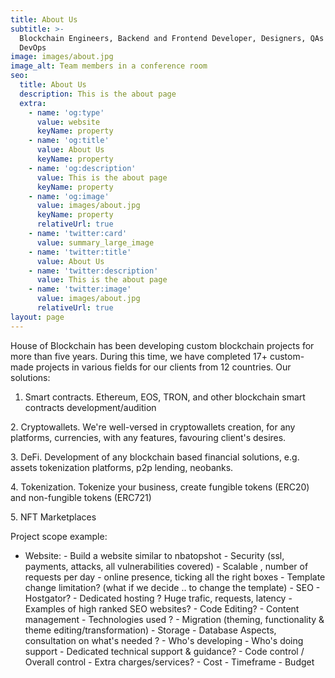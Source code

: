 ```yaml
---
title: About Us
subtitle: >-
  Blockchain Engineers, Backend and Frontend Developer, Designers, QAs and
  DevOps
image: images/about.jpg
image_alt: Team members in a conference room
seo:
  title: About Us
  description: This is the about page
  extra:
    - name: 'og:type'
      value: website
      keyName: property
    - name: 'og:title'
      value: About Us
      keyName: property
    - name: 'og:description'
      value: This is the about page
      keyName: property
    - name: 'og:image'
      value: images/about.jpg
      keyName: property
      relativeUrl: true
    - name: 'twitter:card'
      value: summary_large_image
    - name: 'twitter:title'
      value: About Us
    - name: 'twitter:description'
      value: This is the about page
    - name: 'twitter:image'
      value: images/about.jpg
      relativeUrl: true
layout: page
---
```

House of Blockchain has been developing custom blockchain projects for more than five years. During this time, we have completed 17+ custom-made projects in various fields for our clients from 12 countries. Our solutions:

1.  Smart contracts. Ethereum, EOS, TRON, and other blockchain smart contracts development/audition

2\. Cryptowallets. We're well-versed in cryptowallets creation, for any platforms, currencies, with any features, favouring client's desires.

3\. DeFi. Development of any blockchain based financial solutions, e.g. assets tokenization platforms, p2p lending, neobanks.

4\. Tokenization. Tokenize your business, create fungible tokens (ERC20) and non-fungible tokens (ERC721)

5\. NFT Marketplaces

Project scope example:

*   Website:
    \- Build a website similar to nbatopshot
    \- Security (ssl, payments, attacks, all vulnerabilities covered)
    \- Scalable , number of requests per day
    \- online presence, ticking all the right boxes
    \- Template change limitation? (what if we decide .. to change the template)
    \- SEO
    \- Hostgator?
    \- Dedicated hosting ? Huge trafic, requests, latency
    \- Examples of high ranked SEO websites?
    \- Code Editing?
    \- Content management
    \- Technologies used ?
    \- Migration (theming, functionality & theme editing/transformation)
    \- Storage
    \- Database Aspects, consultation on what's needed ?
    \- Who's developing
    \- Who's doing support
    \- Dedicated technical support & guidance?
    \- Code control / Overall control
    \- Extra charges/services?
    \- Cost
    \- Timeframe
    \- Budget
